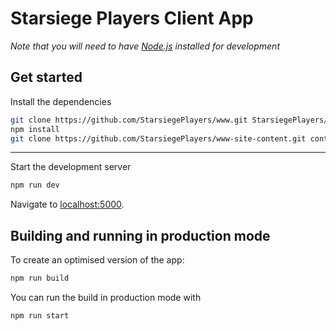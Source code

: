 
# Starsiege Players Client App

*Note that you will need to have [Node.js](https://nodejs.org) installed for development*


## Get started

Install the dependencies

```bash
git clone https://github.com/StarsiegePlayers/www.git StarsiegePlayers/www && cd StarsiegePlayers/www
npm install
git clone https://github.com/StarsiegePlayers/www-site-content.git content
```

___

Start the development server

```bash
npm run dev
```

Navigate to [localhost:5000](http://localhost:5000).


## Building and running in production mode

To create an optimised version of the app:

```bash
npm run build
```

You can run the build in production mode with

```bash
npm run start
```
